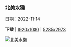 ### 北美水獭

日期：2022-11-14

**下载**  |  [1920x1080](https://cn.bing.com/th?id=OHR.LontraCanadensis_ZH-CN3359002168_1920x1080.jpg)  |  [5285x2973](https://cn.bing.com/th?id=OHR.LontraCanadensis_ZH-CN3359002168_UHD.jpg)

![北美水獭](https://cn.bing.com/th?id=OHR.LontraCanadensis_ZH-CN3359002168_1920x1080.jpg "北美水獭在阿卡迪亚国家公园游泳，美国 (© George Sanker/Minden Pictures)")

